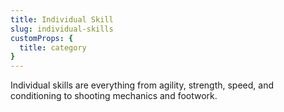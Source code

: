 ```yaml
---
title: Individual Skill
slug: individual-skills
customProps: {
  title: category
}
---
```

Individual skills are everything from agility, strength, speed, and conditioning to shooting mechanics and footwork.
